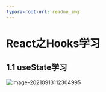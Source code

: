 ```yaml
---
typora-root-url: readme_img
---
```


# React之Hooks学习

## 1.1 useState学习

![image-20210913112304995](/image-20210913112304995.png)

